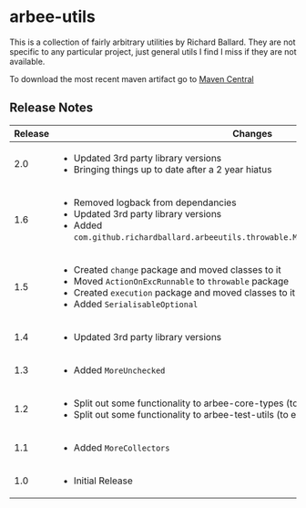 # arbee-utils

This is a collection of fairly arbitrary utilities by Richard Ballard.  They are not specific to any particular project, just general utils I find I miss if they are not available.

To download the most recent maven artifact go to [Maven Central](http://search.maven.org/#search%7Cga%7C1%7Cg%3A%22com.github.richard-ballard%22)

## Release Notes
Release | Changes
--- |  ---
2.0 | <ul><li>Updated 3rd party library versions</li><li>Bringing things up to date after a 2 year hiatus</li></ul>
1.6 | <ul><li>Removed logback from dependancies</li><li>Updated 3rd party library versions</li><li>Added `com.github.richardballard.arbeeutils.throwable.MoreThrowables.asRuntimeException`</li></ul>
1.5 | <ul><li>Created `change` package and moved classes to it</li><li>Moved `ActionOnExcRunnable` to `throwable` package</li><li>Created `execution` package and moved classes to it</li><li>Added `SerialisableOptional`</li></ul>
1.4 | <ul><li>Updated 3rd party library versions</li></ul>
1.3 | <ul><li>Added `MoreUnchecked`</li></ul>
1.2 | <ul><li>Split out some functionality to arbee-core-types (to enable code reuse)</li><li>Split out some functionality to arbee-test-utils (to enable code reuse)</li></ul>
1.1 | <ul><li>Added `MoreCollectors`</li></ul>
1.0 | <ul><li>Initial Release</li></ul>


